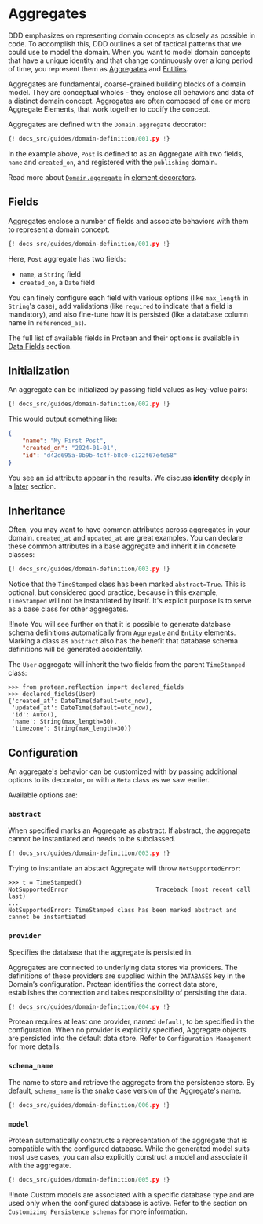 # Aggregates

DDD emphasizes on representing domain concepts as closely as possible in code.
To accomplish this, DDD outlines a set of tactical patterns that we could use
to model the domain. When you want to model domain concepts that have a unique
identity and that change continuously over a long period of time, you
represent them as [Aggregates](#aggregates) and [Entities](#entities).

Aggregates are fundamental, coarse-grained building blocks of a domain model.
They are conceptual wholes - they enclose all behaviors and data of a distinct
domain concept. Aggregates are often composed of one or more Aggregate
Elements, that work together to codify the concept.

Aggregates are defined with the `Domain.aggregate` decorator:

```python hl_lines="8"
{! docs_src/guides/domain-definition/001.py !}
```

In the example above, `Post` is defined to as an Aggregate with two fields,
`name` and `created_on`, and registered with the `publishing` domain.

Read more about
[`Domain.aggregate`](../compose-a-domain/element-decorators.md#domainaggregate)
in [element decorators](../compose-a-domain/element-decorators.md).

## Fields

Aggregates enclose a number of fields and associate behaviors with them to
represent a domain concept.

```python hl_lines="10-11"
{! docs_src/guides/domain-definition/001.py !}
```

Here, `Post` aggregate has two fields:

- `name`, a `String` field
- `created_on`, a `Date` field

You can finely configure each field with various options (like `max_length` in
`String`'s case), add validations (like `required` to indicate that a field is
mandatory), and also fine-tune how it is persisted (like a database column
name in `referenced_as`).

The full list of available fields in Protean and their options is available in
[Data Fields](../data-fields/index.md) section.

## Initialization

An aggregate can be initialized by passing field values as key-value pairs:

```python hl_lines="17"
{! docs_src/guides/domain-definition/002.py !}
```

This would output something like:

```json
{
    "name": "My First Post",
    "created_on": "2024-01-01",
    "id": "d42d695a-0b9b-4c4f-b8c0-c122f67e4e58"
}
```

You see an `id` attribute appear in the results. We discuss **identity**
deeply in a [later](identity.md) section.

## Inheritance

Often, you may want to have common attributes across aggregates in your domain.
`created_at` and `updated_at` are great examples. You can declare these common
attributes in a base aggregate and inherit it in concrete classes:

```python hl_lines="9-10 16"
{! docs_src/guides/domain-definition/003.py !}
```

Notice that the `TimeStamped` class has been marked `abstract=True`. This is
optional, but considered good practice, because in this example, `TimeStamped`
will not be instantiated by itself. It's explicit purpose is to serve as a base
class for other aggregates.

!!!note
    You will see further on that it is possible to generate database schema
    definitions automatically from `Aggregate` and `Entity` elements. Marking
    a class as `abstract` also has the benefit that database schema definitions
    will be generated accidentally.

The `User` aggregate will inherit the two fields from the parent `TimeStamped`
class:

```shell hl_lines="3 4"
>>> from protean.reflection import declared_fields
>>> declared_fields(User)
{'created_at': DateTime(default=utc_now),
 'updated_at': DateTime(default=utc_now),
 'id': Auto(),
 'name': String(max_length=30),
 'timezone': String(max_length=30)}
```

## Configuration

An aggregate's behavior can be customized with by passing additional options
to its decorator, or with a `Meta` class as we saw earlier.

Available options are:

### `abstract`

When specified marks an Aggregate as abstract. If abstract, the aggregate
cannot be instantiated and needs to be subclassed.

```python hl_lines="12"
{! docs_src/guides/domain-definition/003.py !}
```

Trying to instantiate an abstact Aggregate will throw `NotSupportedError`:

```shell
>>> t = TimeStamped()
NotSupportedError                         Traceback (most recent call last)
...
NotSupportedError: TimeStamped class has been marked abstract and cannot be instantiated
```

### `provider`

Specifies the database that the aggregate is persisted in.

Aggregates are connected to underlying data stores via providers. The
definitions of these providers are supplied within the `DATABASES` key in the
Domain’s configuration. Protean identifies the correct data store, establishes
the connection and takes responsibility of persisting the data.

```python hl_lines="5-16 19"
{! docs_src/guides/domain-definition/004.py !}
```

Protean requires at least one provider, named `default`, to be specified in the
configuration. When no provider is explicitly specified, Aggregate objects are
persisted into the default data store. Refer to `Configuration Management`
for more details.
<!-- FIXME Update Configuration Management link in above paragraph -->

### `schema_name`

The name to store and retrieve the aggregate from the persistence store. By
default, `schema_name` is the snake case version of the Aggregate's name.

```python hl_lines="12-13"
{! docs_src/guides/domain-definition/006.py !}
```

### `model`

Protean automatically constructs a representation of the aggregate that is
compatible with the configured database. While the generated model suits most
use cases, you can also explicitly construct a model and associate it with
the aggregate.

```python hl_lines="22-25"
{! docs_src/guides/domain-definition/005.py !}
```

!!!note
    Custom models are associated with a specific database type and are
    used only when the configured database is active. Refer to the section on
    `Customizing Persistence schemas` for more information.
    <!-- FIXME Add link to customizing persistence schemas -->
